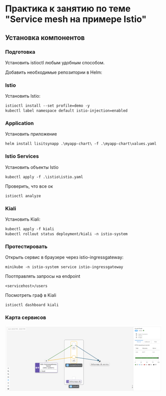 # Практика к занятию по теме "Service mesh на примере Istio"

## Установка компонентов
### Подготовка
Установить istioctl любым удобным способом.

Добавить необходимые репозитории в Helm:

### Istio
Установить Istio:
```
istioctl install --set profile=demo -y
kubectl label namespace default istio-injection=enabled
```

### Application
Установить приложение
```
helm install lisitsynapp .\myapp-chart\ -f .\myapp-chart\values.yaml
```

### Istio Services
Установить объекты Istio
```
kubectl apply -f .\istio\istio.yaml
```

Проверить, что все ок
```
istioctl analyze
```

### Kiali
Установить Kiali:
```
kubectl apply -f kiali
kubectl rollout status deployment/kiali -n istio-system
```

### Протестировать
Открыть сервис в браузере через istio-ingressgateway:
```
minikube -n istio-system service istio-ingressgateway
```

Поотправлять запросы на endpoint
```
<servicehost>/users
```

Посмотреть граф в Kiali
```
istioctl dashboard kiali
```

### Карта сервисов
![Map](screenshot.png)